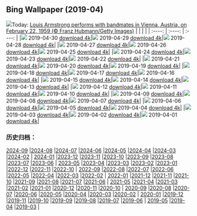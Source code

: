 ## Bing Wallpaper (2019-04)
![](http://cn.bing.com/th?id=OHR.LouisVienna_EN-US2422346599_UHD.jpg&w=1000)Today: [Louis Armstrong performs with bandmates in Vienna, Austria, on February 22, 1959 (© Franz Hubmann/Getty Images)](http://cn.bing.com/th?id=OHR.LouisVienna_EN-US2422346599_UHD.jpg)
|      |      |      |
| :----: | :----: | :----: |
|![](http://cn.bing.com/th?id=OHR.LouisVienna_EN-US2422346599_UHD.jpg&pid=hp&w=384&h=216&rs=1&c=4) 2019-04-30 [download 4k](http://cn.bing.com/th?id=OHR.LouisVienna_EN-US2422346599_UHD.jpg)|![](http://cn.bing.com/th?id=OHR.BabySloth_EN-US8463078273_UHD.jpg&pid=hp&w=384&h=216&rs=1&c=4) 2019-04-29 [download 4k](http://cn.bing.com/th?id=OHR.BabySloth_EN-US8463078273_UHD.jpg)|![](http://cn.bing.com/th?id=OHR.SpringBadlands_EN-US8349424568_UHD.jpg&pid=hp&w=384&h=216&rs=1&c=4) 2019-04-28 [download 4k](http://cn.bing.com/th?id=OHR.SpringBadlands_EN-US8349424568_UHD.jpg)|
|![](http://cn.bing.com/th?id=OHR.BloomingAloe_EN-US7990175942_UHD.jpg&pid=hp&w=384&h=216&rs=1&c=4) 2019-04-27 [download 4k](http://cn.bing.com/th?id=OHR.BloomingAloe_EN-US7990175942_UHD.jpg)|![](http://cn.bing.com/th?id=OHR.CoastalFog_EN-US7921291267_UHD.jpg&pid=hp&w=384&h=216&rs=1&c=4) 2019-04-26 [download 4k](http://cn.bing.com/th?id=OHR.CoastalFog_EN-US7921291267_UHD.jpg)|![](http://cn.bing.com/th?id=OHR.FireIce_EN-US7588914690_1920x1200.jpg&pid=hp&w=384&h=216&rs=1&c=4) 2019-04-25 [download 4k](http://cn.bing.com/th?id=OHR.FireIce_EN-US7588914690_1920x1200.jpg)|
|![](http://cn.bing.com/th?id=OHR.RainforestMoss_EN-US7387327683_1920x1200.jpg&pid=hp&w=384&h=216&rs=1&c=4) 2019-04-24 [download 4k](http://cn.bing.com/th?id=OHR.RainforestMoss_EN-US7387327683_1920x1200.jpg)|![](http://cn.bing.com/th?id=OHR.CasaBatllo_EN-US7267777877_1920x1200.jpg&pid=hp&w=384&h=216&rs=1&c=4) 2019-04-23 [download 4k](http://cn.bing.com/th?id=OHR.CasaBatllo_EN-US7267777877_1920x1200.jpg)|![](http://cn.bing.com/th?id=OHR.LaysanAlbatross_EN-US7136581271_1920x1200.jpg&pid=hp&w=384&h=216&rs=1&c=4) 2019-04-22 [download 4k](http://cn.bing.com/th?id=OHR.LaysanAlbatross_EN-US7136581271_1920x1200.jpg)|
|![](http://cn.bing.com/th?id=OHR.HidingEggs_EN-US7020088020_1920x1200.jpg&pid=hp&w=384&h=216&rs=1&c=4) 2019-04-21 [download 4k](http://cn.bing.com/th?id=OHR.HidingEggs_EN-US7020088020_1920x1200.jpg)|![](http://cn.bing.com/th?id=OHR.CoveSpires_EN-US6899601669_1920x1200.jpg&pid=hp&w=384&h=216&rs=1&c=4) 2019-04-20 [download 4k](http://cn.bing.com/th?id=OHR.CoveSpires_EN-US6899601669_1920x1200.jpg)|![](http://cn.bing.com/th?id=OHR.Paepalanthus_EN-US6799393102_1920x1200.jpg&pid=hp&w=384&h=216&rs=1&c=4) 2019-04-19 [download 4k](http://cn.bing.com/th?id=OHR.Paepalanthus_EN-US6799393102_1920x1200.jpg)|
|![](http://cn.bing.com/th?id=OHR.MiracleGarden_EN-US6684216813_1920x1080.jpg&pid=hp&w=384&h=216&rs=1&c=4) 2019-04-18 [download 4k](http://cn.bing.com/th?id=OHR.MiracleGarden_EN-US6684216813_1920x1080.jpg)|![](http://cn.bing.com/th?id=OHR.HopeValley_EN-US6541382933_1920x1200.jpg&pid=hp&w=384&h=216&rs=1&c=4) 2019-04-17 [download 4k](http://cn.bing.com/th?id=OHR.HopeValley_EN-US6541382933_1920x1200.jpg)|![](http://cn.bing.com/th?id=OHR.BauhausArchive_EN-US6406056252_1920x1080.jpg&pid=hp&w=384&h=216&rs=1&c=4) 2019-04-16 [download 4k](http://cn.bing.com/th?id=OHR.BauhausArchive_EN-US6406056252_1920x1080.jpg)|
|![](http://cn.bing.com/th?id=OHR.YayoiTulips_EN-US6304863335_UHD.jpg&pid=hp&w=384&h=216&rs=1&c=4) 2019-04-15 [download 4k](http://cn.bing.com/th?id=OHR.YayoiTulips_EN-US6304863335_UHD.jpg)|![](http://cn.bing.com/th?id=OHR.GOTPath_EN-US5723870973_1920x1200.jpg&pid=hp&w=384&h=216&rs=1&c=4) 2019-04-14 [download 4k](http://cn.bing.com/th?id=OHR.GOTPath_EN-US5723870973_1920x1200.jpg)|![](http://cn.bing.com/th?id=OHR.RecordStoreDay_EN-US5640323268_1920x1080.jpg&pid=hp&w=384&h=216&rs=1&c=4) 2019-04-13 [download 4k](http://cn.bing.com/th?id=OHR.RecordStoreDay_EN-US5640323268_1920x1080.jpg)|
|![](http://cn.bing.com/th?id=OHR.BigWindDay_EN-US5579404574_1920x1200.jpg&pid=hp&w=384&h=216&rs=1&c=4) 2019-04-12 [download 4k](http://cn.bing.com/th?id=OHR.BigWindDay_EN-US5579404574_1920x1200.jpg)|![](http://cn.bing.com/th?id=OHR.Bollenstreek_EN-US8530148470_1920x1200.jpg&pid=hp&w=384&h=216&rs=1&c=4) 2019-04-11 [download 4k](http://cn.bing.com/th?id=OHR.Bollenstreek_EN-US8530148470_1920x1200.jpg)|![](http://cn.bing.com/th?id=OHR.SibWrestling_EN-US8415856682_1920x1200.jpg&pid=hp&w=384&h=216&rs=1&c=4) 2019-04-10 [download 4k](http://cn.bing.com/th?id=OHR.SibWrestling_EN-US8415856682_1920x1200.jpg)|
|![](http://cn.bing.com/th?id=OHR.BlueTide_EN-US8292199681_1920x1200.jpg&pid=hp&w=384&h=216&rs=1&c=4) 2019-04-09 [download 4k](http://cn.bing.com/th?id=OHR.BlueTide_EN-US8292199681_1920x1200.jpg)|![](http://cn.bing.com/th?id=OHR.SPLLobby_EN-US8181474925_1920x1080.jpg&pid=hp&w=384&h=216&rs=1&c=4) 2019-04-08 [download 4k](http://cn.bing.com/th?id=OHR.SPLLobby_EN-US8181474925_1920x1080.jpg)|![](http://cn.bing.com/th?id=OHR.GTNPBeaver_EN-US8031478692_1920x1200.jpg&pid=hp&w=384&h=216&rs=1&c=4) 2019-04-07 [download 4k](http://cn.bing.com/th?id=OHR.GTNPBeaver_EN-US8031478692_1920x1200.jpg)|
|![](http://cn.bing.com/th?id=OHR.Pepper_EN-US7943129554_1920x1080.jpg&pid=hp&w=384&h=216&rs=1&c=4) 2019-04-06 [download 4k](http://cn.bing.com/th?id=OHR.Pepper_EN-US7943129554_1920x1080.jpg)|![](http://cn.bing.com/th?id=OHR.YongfuTown_EN-US7670109876_1920x1080.jpg&pid=hp&w=384&h=216&rs=1&c=4) 2019-04-05 [download 4k](http://cn.bing.com/th?id=OHR.YongfuTown_EN-US7670109876_1920x1080.jpg)|![](http://cn.bing.com/th?id=OHR.NelderPlot_EN-US7412360420_1920x1200.jpg&pid=hp&w=384&h=216&rs=1&c=4) 2019-04-04 [download 4k](http://cn.bing.com/th?id=OHR.NelderPlot_EN-US7412360420_1920x1200.jpg)|
|![](http://cn.bing.com/th?id=OHR.BistiBadlands_EN-US7240695529_1920x1200.jpg&pid=hp&w=384&h=216&rs=1&c=4) 2019-04-03 [download 4k](http://cn.bing.com/th?id=OHR.BistiBadlands_EN-US7240695529_1920x1200.jpg)|![](http://cn.bing.com/th?id=OHR.HCA_EN-US4986591011_1920x1200.jpg&pid=hp&w=384&h=216&rs=1&c=4) 2019-04-02 [download 4k](http://cn.bing.com/th?id=OHR.HCA_EN-US4986591011_1920x1200.jpg)|![](http://cn.bing.com/th?id=OHR.MischiefCubs_EN-US6733296518_1920x1200.jpg&pid=hp&w=384&h=216&rs=1&c=4) 2019-04-01 [download 4k](http://cn.bing.com/th?id=OHR.MischiefCubs_EN-US6733296518_1920x1200.jpg)|
### 历史归档：
[2024-09](/picture/2024-09/) |[2024-08](/picture/2024-08/) |[2024-07](/picture/2024-07/) |[2024-06](/picture/2024-06/) |[2024-05](/picture/2024-05/) |[2024-04](/picture/2024-04/) |[2024-03](/picture/2024-03/) |[2024-02](/picture/2024-02/) |
[2024-01](/picture/2024-01/) |[2023-12](/picture/2023-12/) |[2023-11](/picture/2023-11/) |[2023-10](/picture/2023-10/) |[2023-09](/picture/2023-09/) |[2023-08](/picture/2023-08/) |[2023-07](/picture/2023-07/) |[2023-06](/picture/2023-06/) |
[2023-05](/picture/2023-05/) |[2023-04](/picture/2023-04/) |[2023-03](/picture/2023-03/) |[2023-02](/picture/2023-02/) |[2023-01](/picture/2023-01/) |[2022-12](/picture/2022-12/) |[2022-11](/picture/2022-11/) |[2022-10](/picture/2022-10/) |
[2022-09](/picture/2022-09/) |[2022-08](/picture/2022-08/) |[2022-07](/picture/2022-07/) |[2022-06](/picture/2022-06/) |[2022-05](/picture/2022-05/) |[2022-04](/picture/2022-04/) |[2022-03](/picture/2022-03/) |[2022-02](/picture/2022-02/) |
[2022-01](/picture/2022-01/) |[2021-12](/picture/2021-12/) |[2021-11](/picture/2021-11/) |[2021-10](/picture/2021-10/) |[2021-09](/picture/2021-09/) |[2021-08](/picture/2021-08/) |[2021-07](/picture/2021-07/) |[2021-06](/picture/2021-06/) |
[2021-05](/picture/2021-05/) |[2021-04](/picture/2021-04/) |[2021-03](/picture/2021-03/) |[2021-02](/picture/2021-02/) |[2021-01](/picture/2021-01/) |[2020-12](/picture/2020-12/) |[2020-11](/picture/2020-11/) |[2020-10](/picture/2020-10/) |
[2020-09](/picture/2020-09/) |[2020-08](/picture/2020-08/) |[2020-07](/picture/2020-07/) |[2020-06](/picture/2020-06/) |[2020-05](/picture/2020-05/) |[2020-04](/picture/2020-04/) |[2020-03](/picture/2020-03/) |[2020-02](/picture/2020-02/) |
[2020-01](/picture/2020-01/) |[2019-12](/picture/2019-12/) |[2019-11](/picture/2019-11/) |[2019-10](/picture/2019-10/) |[2019-09](/picture/2019-09/) |[2019-08](/picture/2019-08/) |[2019-07](/picture/2019-07/) |[2019-06](/picture/2019-06/) |
[2019-05](/picture/2019-05/) |[2019-04](/picture/2019-04/) |[2019-03](/picture/2019-03/) |
